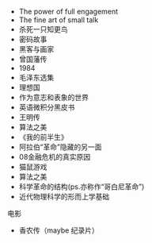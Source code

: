 + The power of full engagement
+ The fine art of small talk
+ 杀死一只知更鸟
+ 密码故事
+ 黑客与画家
+ 曾国藩传
+ 1984
+ 毛泽东选集
+ 理想国
+ 作为意志和表象的世界
+ 英语微积分黑皮书
+ 王明传
+ 算法之美
+ 《我的前半生》
+ 阿拉伯“革命”隐藏的另一面
+ 08金融危机的真实原因
+ 猫鼠游戏
+ 算法之美
+ 科学革命的结构(ps.亦称作“哥白尼革命”)
+ 近代物理科学的形而上学基础















电影

+ 香农传（maybe 纪录片）
